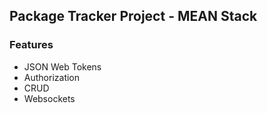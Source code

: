 ## Package Tracker Project - MEAN Stack

### Features

- JSON Web Tokens
- Authorization
- CRUD
- Websockets
